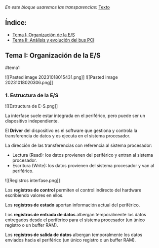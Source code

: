 
*En este bloque usaremos las transparencias:*
[Texto](file:\\\C:\Users\Máximo\Desktop\obsidian_srcs\Bloque-tematico-1.pdf)

## Índice:
- [Tema I: Organización de la E/S](#tema1)
- [Tema II: Análisis y evolución del bus PCI](#tema2)

## Tema I: Organización de la E/S
#tema1

![[Pasted image 20231018015431.png]]
![[Pasted image 20231018020306.png]]

### 1. Estructura de la E/S

![[Estructura de E-S.png]]

La interfase suele estar integrada en el periférico, pero puede ser un dispositivo independiente.

El **Driver** del dispositivo es el software que gestiona y controla la transferencia de datos y es ejecuta en el sistema procesador.

La dirección de las transferencias con referencia al sistema procesador:
- Lectura (Read): los datos provienen del periférico y entran al sistema procesador.
- Escritura (Write): los datos provienen del sistema procesador y van al periférico.

![[Registros interfase.png]]

Los **registros de control** permiten el control indirecto del hardware escribiendo valores en ellos.

Los **registros de estado** aportan información actual del periférico.

Los **registros de entrada de datos** albergan temporalmente los datos entregados desde el periférico para el sistema procesador (un único registro o un buffer RAM).

Los **registros de salida de datos** albergan temporalmente los datos enviados hacia el periférico (un único registro o un buffer RAM).